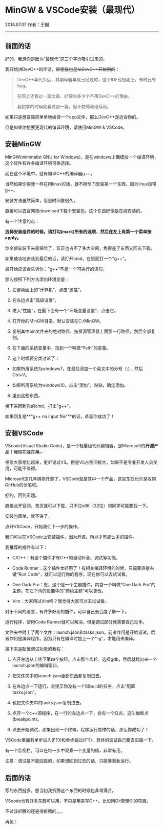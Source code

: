 # MinGW & VSCode安装（最现代）

2018.07.07 作者：王樾

---

## 前面的话

好的，我想你是因为“最现代”这三个字而吸引过来的。

我开始讲DevC++的坏话，~~即使我也是从DevC++开始用的~~：

> DevC++年代久远，其编译器早就已经过时，这个IDE也很老旧，有时还有bug。
> 
> 在网上还看过一篇文章，好像叫多少个不用DevC++的理由。
> 
> 我初学的时候就看过那一篇，但不妨碍我继续用。
> 
如果只是想要简简单单地编译一个cpp文件，那么DevC++是适合你的。

但是如果你想要更现代的编译环境，请使用MinGW & VSCode。

## 安装MinGW

MinGW(minimalist GNU for Windows)，是在windows上面模拟一个编译环境，这个软件有许多编译环境可供选择。

而在这个环境中，就有编译C++的编译器g++。

当然如果你像我一样在用linux的话，就不用专门安装某一个东西。因为linux自带g++。

安装方法虽然简单，但是时间要很久。

直接可以去官网按download下载个安装包，这个东西好像是在线安装的。

有一个注意的点：

**选择安装组件的时候，请打勾(mark)所有的选项，然后在左上角第一个菜单按apply。**

你全部安装下来最保险了，反正也占不了多大空间，免得差了东西又回去下载。

如果成功地安装到最后的话，请打开cmd，在里面打一个"g++"。

最开始应该会告诉你：“g++”不是一个可执行的语句。

那么按照下列方法添加环境变量：

1. 右键桌面上的“计算机”，点击“属性”。

2. 在左边点击“高级设置”。

3. 进入“性能”，在最下面有一个“环境变量设置”，点击它。

4. 打开你的MinGW目录，默认安装在C:/MinGW。

5. 复制其中bin文件夹的绝对路径，按资源管理器上面那一行路径，然后全部复制。

6. 在下面的系统变量中，找到一个叫做“Path”的变量。

7. 这个时候要分类讨论了：

- 如果所用系统为windows7，在最后添加一个英文中的分号（;），然后Ctrl+V。

- 如果所用系统为windows10，点击“添加”，粘贴，确定添加。

8. 退出这些东西。

接下来回到你的cmd，打出"g++"。

如果回复是**“g++ no input file”**的话，恭喜你成功了！

## 安装VSCode

VScode(Visual Studio Code)，是一个轻量级代码编辑器，是Microsoft的**开源**产品！~~我现在就在用。~~

相信大家相比起来，更听说过VS。但是VS占空间极大，如果不是专业开发人员使用，可能不值得。

Microsoft这几年拥抱开源了，VSCode就是其中一个产品，这些东西也许是收购GitHub的伏笔吧。

好的，回到正题。

直接点开官网，首页就可以下载，只不过x86（32位）的同学可能要找一下。

安装也简单，就不讲了。

点开VSCode，开始我们下一步的操作。

我们可以在VSCode上安装插件，因为开源，所以才有那么多的插件。

我推荐的插件有以下：

- C/C++：有这个插件才有C++的自动补全、调试等功能。

- Code Runner：这个插件太好用了！有相关编译环境的时候，只需要直接右键“Run Code”，就可以运行你的程序，现在你可以去试试看。

- One Dark Pro：恩，这个是一个主题插件，内含一个叫做“One Dark Pro”的主题。在左下角的设置中的“颜色主题”可以更改。

- Vim：大家用过Vim吗？我觉得大家可以去试试看。

对于不同的语言，有许多好用的插件，可以自己去百度了解一下。

运行程序，使用Code Runner就可以解决，但是调试部分就需要自己动手。

文件夹中附上了两个文件：launch.json和tasks.json。前者作用是开始调试，后者作用是编译程序。因为只有在编译时加上一个“-g”，才能用来编译。

接下来是配置调试功能的教程：

1. 点开左边从上往下第四个按钮，点击那个齿轮，选择gdb，然后就跳出来一个launch.json的编辑窗口。

2. 把文件夹中的launch.json全部东西都复制进去。

3. 在左边点一下运行，会提示你没有一个叫build的任务，点击“配置tasks.json”。

4. 也把文件夹中的tasks.json复制进去。

5. 点开一个c++源程序，在一行的左边点一下，会有一个红点，这叫做断点(breakpoint)。

6. 点击开始调试，如果出现一个终端，程序运行暂停的话，那么你成功了！

VSCode里面有单步进入(F10)和单步跳过(F11)，具体的调试自己要去实践一下。

有一个监视栏，可以在每一步中观察一个变量的值，非常有用。

注意：调试是不能回跳的，如果想回到过去的话，只能够重新运行。

## 后面的话

写的东西挺多，想当初我折腾这个东西的时候也非常痛苦。

VScode也有好多东西可以用，不只是用来写C++。比如用Git管理你的项目。

不过该折腾的还是得折腾的。。。

再见！